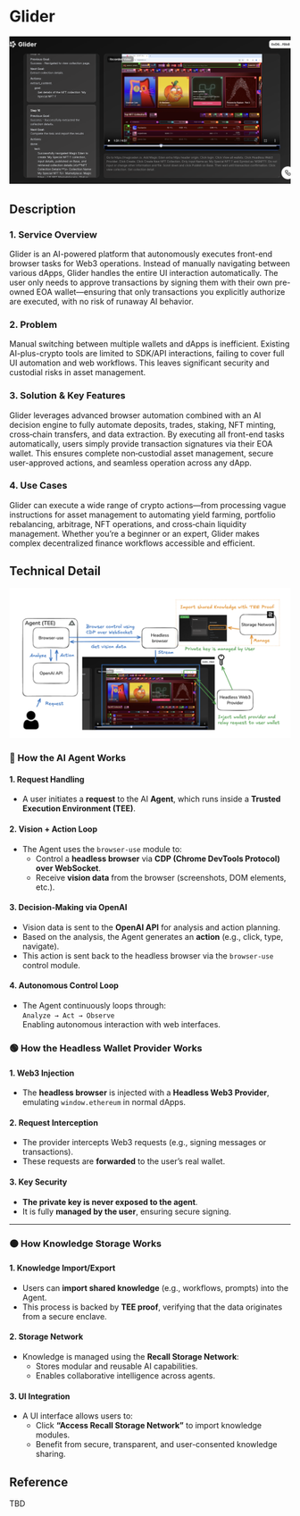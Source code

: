 # Glider

![top](./nodejs/app/public/ogp-image.png)

## Description

### 1. Service Overview

Glider is an AI-powered platform that autonomously executes front-end browser tasks for Web3 operations. Instead of manually navigating between various dApps, Glider handles the entire UI interaction automatically. The user only needs to approve transactions by signing them with their own pre-owned EOA wallet—ensuring that only transactions you explicitly authorize are executed, with no risk of runaway AI behavior.

### 2. Problem

Manual switching between multiple wallets and dApps is inefficient. Existing AI-plus-crypto tools are limited to SDK/API interactions, failing to cover full UI automation and web workflows. This leaves significant security and custodial risks in asset management.

### 3. Solution & Key Features

Glider leverages advanced browser automation combined with an AI decision engine to fully automate deposits, trades, staking, NFT minting, cross‑chain transfers, and data extraction. By executing all front-end tasks automatically, users simply provide transaction signatures via their EOA wallet. This ensures complete non‑custodial asset management, secure user-approved actions, and seamless operation across any dApp.

### 4. Use Cases

Glider can execute a wide range of crypto actions—from processing vague instructions for asset management to automating yield farming, portfolio rebalancing, arbitrage, NFT operations, and cross‑chain liquidity management. Whether you’re a beginner or an expert, Glider makes complex decentralized finance workflows accessible and efficient.

## Technical Detail

![architecture](./nodejs/app/public/architecture.png)

### 🔵 How the AI Agent Works

#### 1. Request Handling

- A user initiates a **request** to the AI **Agent**, which runs inside a **Trusted Execution Environment (TEE)**.

#### 2. Vision + Action Loop

- The Agent uses the `browser-use` module to:
  - Control a **headless browser** via **CDP (Chrome DevTools Protocol) over WebSocket**.
  - Receive **vision data** from the browser (screenshots, DOM elements, etc.).

#### 3. Decision-Making via OpenAI

- Vision data is sent to the **OpenAI API** for analysis and action planning.
- Based on the analysis, the Agent generates an **action** (e.g., click, type, navigate).
- This action is sent back to the headless browser via the `browser-use` control module.

#### 4. Autonomous Control Loop

- The Agent continuously loops through:  
  `Analyze → Act → Observe`  
  Enabling autonomous interaction with web interfaces.

### 🟢 How the Headless Wallet Provider Works

#### 1. Web3 Injection

- The **headless browser** is injected with a **Headless Web3 Provider**, emulating `window.ethereum` in normal dApps.

#### 2. Request Interception

- The provider intercepts Web3 requests (e.g., signing messages or transactions).
- These requests are **forwarded** to the user’s real wallet.

#### 3. Key Security

- **The private key is never exposed to the agent**.
- It is fully **managed by the user**, ensuring secure signing.

---

### 🟠 How Knowledge Storage Works

#### 1. Knowledge Import/Export

- Users can **import shared knowledge** (e.g., workflows, prompts) into the Agent.
- This process is backed by **TEE proof**, verifying that the data originates from a secure enclave.

#### 2. Storage Network

- Knowledge is managed using the **Recall Storage Network**:
  - Stores modular and reusable AI capabilities.
  - Enables collaborative intelligence across agents.

#### 3. UI Integration

- A UI interface allows users to:
  - Click **“Access Recall Storage Network”** to import knowledge modules.
  - Benefit from secure, transparent, and user-consented knowledge sharing.

## Reference

TBD
